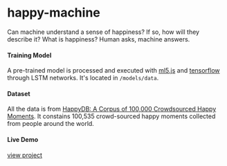 # happy-machine
Can machine understand a sense of happiness? If so, how will they describe it? What is happiness? Human asks, machine answers.


#### Training Model
A pre-trained model is processed and executed with [ml5.js](https://ml5js.org/) and [tensorflow](https://www.tensorflow.org/) through LSTM networks. It's located in ``` /models/data ```.


#### Dataset
All the data is from [HappyDB: A Corpus of 100,000 Crowdsourced Happy Moments](https://rit-public.github.io/HappyDB/). It constains 100,535 crowd-sourced happy moments collected from people around the world. 


#### Live Demo
[view project](https://happymachine.parkjoohyun.com/)
